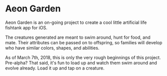 # Aeon Garden

Aeon Garden is an on-going project to create a cool little artificial life fishtank app for iOS.

The creatures generated are meant to swim around, hunt for food, and mate. Their attributes can be passed on to offspring, so families will develop who have similar colors, shapes, and abilities.

As of March 7th, 2018, this is only the very rough beginnings of this project. Pre-alpha? That said, it's fun to load up and watch them swim around and evolve already. Load it up and tap on a creature.